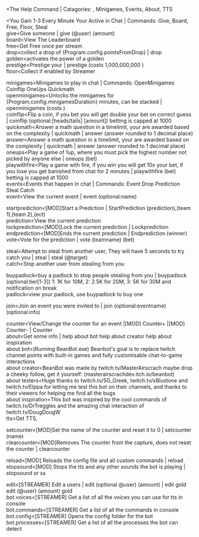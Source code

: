 <The Help Command | Catagories: <INSERT CURRENCIES>, Minigames, Events, About, TTS <br>

<INSERT CURRENCY><You Gain 1-3 <INSERT CURRENCIES> Every Minute Your Active in Chat | Commands: <PREFIX><INSERT CURRENCIES>  <PREFIX>Give<INSERT CURRENCIES>, <PREFIX><INSERT CURRENCY>Board, <PREFIX>Free<INSERT CURRENCIES>, <PREFIX>Floor, <PREFIX>Steal <br>
give<INSERT CURRENCY><Give someone <INSERT CURRENCIES> | <PREFIX>give<INSERT CURRENCY> (@user) (amount) <br>
<INSERT CURRENCY>board<View The Leaderboard <br>
free<INSERT CURRENCY><Get <CHECK STREAMER CONFIG> Free <INSERT CURRENCIES> once per stream <br>
drop<collect a drop of {Program.config.pointsFromDrop} <INSERT CURRENCY> | <PREFIX>drop <br>
golden<INSERT CURRENCY><activates the power of a golden <INSERT CURRENCY> <br>
prestige<Prestige your <INSERT CURRENCIES> | <PREFIX>prestige (costs 1,000,000,000 <INSERT CURRENCIES>) <br>
floor<Collect <INSERT CURRENCIES> if enabled by Streamer <br>

minigames<Minigames to play in chat | Commands: <PREFIX>OpenMinigames <PREFIX>Coinflip  <PREFIX>OneUps <PREFIX>Quickmath <br>
openminigames<Unlocks the minigames for {Program.config.minigamesDuration} minutes, can be stacked | <PREFIX>openminigames (costs <CHECK STREAMER CONFIG> <INSERT CURRENCIES>) <br>
coinflip<Flip a coin, if you bet you will get double your bet on correct guess | <PREFIX>coinflip (optional:[heads/tails] [amount]) betting is capped at 1000 <INSERT CURRENCIES> <br>
quickmath<Answer a math question in a timelimit, your are awarded based on the complexity | <PREFIX>quickmath | <PREFIX>answer (answer rounded to 1 decimal place) <br>
answer<Answer a math question in a timelimit, your are awarded based on the complexity | <PREFIX>quickmath | <PREFIX>answer (answer rounded to 1 decimal place) <br>
oneups<Play a game of 1up, where you must pick the highest number not picked by anyone else | <PREFIX>oneups (bet) <br>
playwithfire<Play a game with fire, if you win you will get 10x your bet, if you lose you get banished from chat for 2 minutes | <PREFIX>playwithfire (bet) betting is capped at 1000 <INSERT CURRENCIES> <br>
events<Events that happen in chat | Commands: <PREFIX>Event <PREFIX>Drop <PREFIX>Prediction <PREFIX>Steal <PREFIX>Catch <br>
event<View the current event | <PREFIX>event (optional:name) <br>

startprediction<[MOD]Start a Prediction | <PREFIX>StartPrediction (prediction),(team 1),(team 2),(ect) <br>
prediction<View the current prediction <br>
lockprediction<[MOD]Lock the current prediction | <PREFIX>Lockprediction <br>
endprediction<[MOD]Ends the current prediction | <PREFIX>Endprediction (winner) <br>
vote<Vote for the prediction | <PREFIX>vote (teamname) (bet) <br>

steal<Attempt to steal from another user, They will have 5 seconds to try <PREFIX>catch you | <PREFIX>steal | <PREFIX>steal (@target) <br>
catch<Stop another user from stealing from you <br>

buypadlock<buy a padlock to stop people stealing from you | <PREFIX>buypadlock (optional:tier[1-3]) 1: 1K <INSERT CURRENCIES> for 10M, 2: 2.5K <INSERT CURRENCIES> for 20M, 3: 5K <INSERT CURRENCIES> for 30M and notification on break <br>
padlock<view your padlock, use <PREFIX>buypadlock to buy one <br>

join<Join an event you were invited to | <PREFIX>join (optional:eventname) (optional:info) <br>

counter<View/Change the counter for an event |[MOD] <PREFIX>Counter+ |[MOD] <PREFIX>Counter- | Counter <br>
about<Get some info | <PREFIX>help about bot <PREFIX>help about creator <PREFIX>help about inspiration <br>
about bot<(Running BeanBot.exe) Beanbot's goal is to replace twitch channel points with built-in games and fully customisable chat-to-game interactions <br>
about creator<BeanBot was made by twitch.tv/MasterAirscrach maybe drop a cheeky follow, get it yourself: (masterairscrachdev.itch.io/beanbot) <br>
about testers<Huge thanks to twitch.tv/5G_Greek, twitch.tv/xBlustone and twitch.tv/Elppa for letting me test this bot on their channels, and thanks to their viewers for helping me find all the bugs <br>
about inspiration<This bot was inspired by the cool commands of twitch.tv/DrTreggles and the amazing chat interaction of twitch.tv/DougDougW <br>
tts<Get TTS, <CHECK STREAMER CONFIG> <br>


setcounter<[MOD]Set the name of the counter and reset it to 0 | <PREFIX>setcounter (name) <br>
clearcounter<[MOD]Removes The counter from the capture, does not reset the counter | <PREFIX>clearcounter <br>

reload<[MOD] Reloads the config file and all custom commands | <PREFIX>reload <br>
stopsound<[MOD] Stops the tts and any other sounds the bot is playing | <PREFIX>stopsound or <PREFIX>ss <br>

edit<INSERT CURRENCIES><[STREAMER] Edit a users <INSERT CURRENCIES> | <PREFIX>edit<INSERT CURRENCY> (optional @user) (amount) | edit gold <PREFIX>edit<INSERT CURRENCY> (@user) (amount) gold <br>
bot.voices<[STREAMER] Get a list of all the voices you can use for tts in console <br>
bot.commands<[STREAMER] Get a list of all the commands in console <br>
bot.config<[STREAMER] Opens the config folder for the bot <br>
bot.processes<[STREAMER] Get a list of all the processes the bot can detect <br>